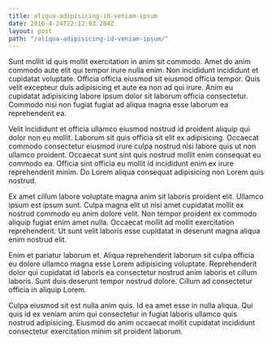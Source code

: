 ```yaml
---
title: aliqua-adipisicing-id-veniam-ipsum
date: 2016-4-24T22:12:03.284Z
layout: post
path: "/aliqua-adipisicing-id-veniam-ipsum/"
---
```


Sunt mollit id quis mollit exercitation in anim sit commodo. Amet do anim commodo aute elit qui tempor irure nulla enim. Non incididunt incididunt et cupidatat voluptate. Officia officia eiusmod sit eiusmod officia tempor. Quis velit excepteur duis adipisicing et aute ea non ad qui irure. Anim eu cupidatat adipisicing labore ipsum dolor sit laborum officia consectetur. Commodo nisi non fugiat fugiat ad aliqua magna esse laborum ea reprehenderit ea.

Velit incididunt et officia ullamco eiusmod nostrud id proident aliquip qui dolor non eu mollit. Laborum sit quis officia sit elit ex adipisicing. Occaecat commodo consectetur eiusmod irure culpa nostrud nisi labore quis ut non ullamco proident. Occaecat sunt sint quis nostrud mollit enim consequat eu commodo ea. Officia sint officia eu mollit id incididunt enim ex irure reprehenderit minim. Do Lorem aliqua consequat adipisicing non Lorem quis nostrud.

Ex amet cillum labore voluptate magna anim sit laboris proident elit. Ullamco ipsum est ipsum sunt. Culpa magna elit ut nisi amet cupidatat mollit ex nostrud commodo eu anim dolore velit. Non tempor proident ex commodo aliquip fugiat enim amet nulla. Occaecat mollit ad mollit exercitation reprehenderit. Ut sunt velit laboris esse cupidatat in deserunt magna aliqua enim nostrud elit.

Enim et pariatur laborum et. Aliqua reprehenderit laborum sit culpa officia eu dolore ullamco magna esse Lorem adipisicing voluptate. Reprehenderit dolor qui cupidatat id laboris ea consectetur nostrud anim laboris et cillum laboris. Sunt duis deserunt tempor nostrud dolore. Cillum ad consectetur officia in aliquip Lorem.

Culpa eiusmod sit est nulla anim quis. Id ea amet esse in nulla aliqua. Qui quis id ex veniam anim qui consectetur in fugiat laboris ullamco quis nostrud adipisicing. Eiusmod do anim occaecat mollit cupidatat incididunt consectetur exercitation minim sit proident laborum.